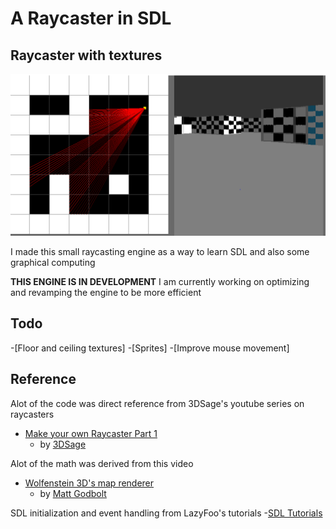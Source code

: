 # A Raycaster in SDL

## Raycaster with textures

 ![Sample Image](images/raycaster_new.PNG)

I made this small raycasting engine as a way to learn SDL and also some graphical computing

**THIS ENGINE IS IN DEVELOPMENT**
I am currently working on optimizing and revamping the engine to be more efficient

## Todo
   -[Floor and ceiling textures]
   -[Sprites]
   -[Improve mouse movement]


## Reference
Alot of the code was direct reference from 3DSage's youtube series on raycasters
 - [Make your own Raycaster Part 1](https://www.youtube.com/watch?v=gYRrGTC7GtA)
    - by [3DSage](https://www.youtube.com/c/3DSage)

Alot of the math was derived from this video
 - [Wolfenstein 3D's map renderer](https://www.youtube.com/watch?v=eOCQfxRQ2pY&list=WL&index=124)
    - by [Matt Godbolt](https://www.youtube.com/c/MattGodbolt)

SDL initialization and event handling from LazyFoo's tutorials
   -[SDL Tutorials](https://lazyfoo.net/tutorials/SDL/)
